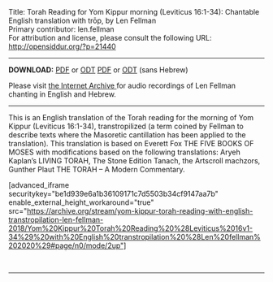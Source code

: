 <html>
<head></head>
<body>
Title: Torah Reading for Yom Kippur morning (Leviticus 16:1-34): Chantable English translation with trōp, by Len Fellman<br />
Primary contributor: len.fellman<br />
For attribution and license, please consult the following URL: <a href="http://opensiddur.org/?p=21440">http://opensiddur.org/?p=21440</a>
<p />
<hr />

<strong>DOWNLOAD:</strong> 
<a href="https://archive.org/download/yom-kippur-torah-reading-with-english-transtropilation-len-fellman-2018/Yom%20Kippur%20Torah%20Reading%20%28Leviticus%2016v1-34%29%20with%20English%20transtropilation%20%28Len%20fellman%202020%29.pdf">PDF</a> or <a href="https://archive.org/download/yom-kippur-torah-reading-with-english-transtropilation-len-fellman-2018/Yom%20Kippur%20Torah%20Reading%20%28Leviticus%2016v1-34%29%20with%20English%20transtropilation%20%28Len%20fellman%202020%29.odt">ODT</a>
<a href="https://archive.org/download/yom-kippur-torah-reading-with-english-transtropilation-len-fellman-2018/Yom%20Kippur%20Torah%20Reading%20%28Leviticus%2016v1-34%29%20with%20English%20transtropilation%20%28Len%20fellman%202020%29%20-%20english%20only.pdf">PDF</a> or <a href="https://archive.org/download/yom-kippur-torah-reading-with-english-transtropilation-len-fellman-2018/Yom%20Kippur%20Torah%20Reading%20%28Leviticus%2016v1-34%29%20with%20English%20transtropilation%20%28Len%20fellman%202020%29%20-%20english%20only.odt">ODT</a> (sans Hebrew)


Please visit <a href="https://archive.org/details/yom-kippur-torah-reading-with-english-transtropilation-len-fellman-2018">the Internet Archive </a>for audio recordings of Len Fellman chanting in English and Hebrew.

<hr />

This is an English translation of the Torah reading for the morning of Yom Kippur (Leviticus 16:1-34), transtropilized (a term coined by Fellman to describe texts where the Masoretic cantillation has been applied to the translation). This translation is based on Everett Fox THE FIVE BOOKS OF MOSES with modifications based on the following translations: Aryeh Kaplan’s LIVING TORAH, The Stone Edition Tanach, the Artscroll machzors, Gunther Plaut THE TORAH – A Modern Commentary.

[advanced_iframe securitykey="be1d939e6a1b36109171c7d5503b34cf9147aa7b" enable_external_height_workaround="true" src="https://archive.org/stream/yom-kippur-torah-reading-with-english-transtropilation-len-fellman-2018/Yom%20Kippur%20Torah%20Reading%20%28Leviticus%2016v1-34%29%20with%20English%20transtropilation%20%28Len%20fellman%202020%29#page/n0/mode/2up"]

&nbsp;

<hr />

&nbsp;

</body>
</html>